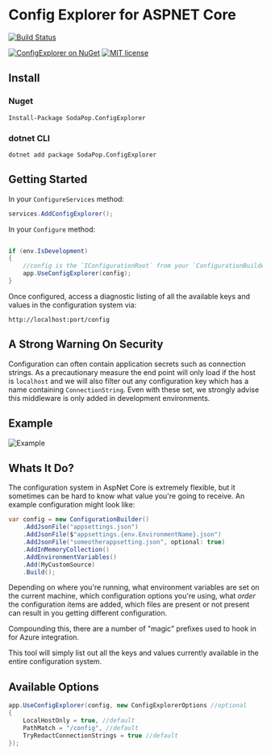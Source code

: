 # Config Explorer for ASPNET Core

[![Build Status](https://dev.azure.com/chadtolkien/SodaPop.ConfigExplorer/_apis/build/status/SodaPop.ConfigExplorer?branchName=master)](https://dev.azure.com/chadtolkien/SodaPop.ConfigExplorer/_build/latest?definitionId=5&branchName=master)

[![ConfigExplorer on NuGet](https://img.shields.io/nuget/v/SodaPop.ConfigExplorer.svg?maxAge=200)](https://www.nuget.org/packages/SodaPop.ConfigExplorer)
[![MIT license](https://img.shields.io/github/license/ctolkien/SodaPop.ConfigExplorer.svg?maxAge=2592000)](LICENSE)

## Install

### Nuget

```Install-Package SodaPop.ConfigExplorer```

### dotnet CLI

`dotnet add package SodaPop.ConfigExplorer`


## Getting Started

In your `ConfigureServices` method:

```csharp
services.AddConfigExplorer();
```

In your `Configure` method:

```csharp

if (env.IsDevelopment)
{
    //config is the `IConfigurationRoot` from your `ConfigurationBuilder`
    app.UseConfigExplorer(config);
}
```

Once configured, access a diagnostic listing of all the available keys and values in the configuration system via:

```
http://localhost:port/config
```

## A Strong Warning On Security

Configuration can often contain application secrets such as connection strings. As a precautionary measure the end point will only load if the host is `localhost` and we will also filter out any configuration key which has a name containing `ConnectionString`. Even with these set, we strongly advise this middleware is only added in development environments.

## Example

![Example](https://cloud.githubusercontent.com/assets/515955/24350435/ed011456-132d-11e7-857a-10a31305eb83.png)

## Whats It Do?

The configuration system in AspNet Core is extremely flexible, but it sometimes can be hard to know what value you're going to receive. An example configuration might look like:

```csharp
var config = new ConfigurationBuilder()
    .AddJsonFile("appsettings.json")
    .AddJsonFile($"appsettings.{env.EnvironmentName}.json")
    .AddJsonFile("someotherappsetting.json", optional: true) 
    .AddInMemoryCollection()
    .AddEnvironmentVariables()
    .Add(MyCustomSource)
    .Build();
```

Depending on where you're running, what environment variables are set on the current machine, which configuration options you're using, what _order_ the configuration items are added, which files are present or not present can result in you getting different configuration.

Compounding this, there are a number of "magic" prefixes used to hook in for Azure integration.

This tool will simply list out all the keys and values currently available in the entire configuration system.

## Available Options

```csharp
app.UseConfigExplorer(config, new ConfigExplorerOptions //optional
{
    LocalHostOnly = true, //default
    PathMatch = "/config", //default
    TryRedactConnectionStrings = true //default
});
```

